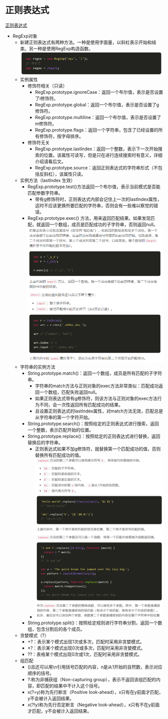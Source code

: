 # 正则表达式

[正则表达式](https://juejin.cn/post/6844903845227659271)

- RegExp对象
   - 新建正则表达式有两种方法。一种是使用字面量，以斜杠表示开始和结束。另一种是使用RegExp构造函数。![image.png](./1.png)
   - 实例属性
      - 修饰符相关（只读）
         - RegExp.prototype.ignoreCase：返回一个布尔值，表示是否设置了i修饰符。
         - RegExp.prototype.global：返回一个布尔值，表示是否设置了g修饰符。
         - RegExp.prototype.multiline：返回一个布尔值，表示是否设置了m修饰符。
         - RegExp.prototype.flags：返回一个字符串，包含了已经设置的所有修饰符，按字母排序。
      - 修饰符无关
         - RegExp.prototype.lastIndex：返回一个整数，表示下一次开始搜索的位置。该属性可读写，但是只在进行连续搜索时有意义，详细介绍请看后文。
         - RegExp.prototype.source：返回正则表达式的字符串形式（不包括反斜杠），该属性只读。
   - 实例方法（lastIndex 生效）
      - RegExp.prototype.test()方法返回一个布尔值，表示当前模式是否能匹配参数字符串。
         - 带有g修饰符时，正则表达式内部会记住上一次的lastIndex属性，这时不应该更换所要匹配的字符串，否则会有一些难以察觉的错误。
      - RegExp.prototype.exec() 方法，用来返回匹配结果。如果发现匹配，就返回一个数组，成员是匹配成功的子字符串，否则返回null。![image.png](./2.png)
   - 字符串的实例方法
      - String.prototype.match()：返回一个数组，成员是所有匹配的子字符串。
         - 字符串的match方法与正则对象的exec方法非常类似：匹配成功返回一个数组，匹配失败返回null。
         - 如果正则表达式带有g修饰符，则该方法与正则对象的exec方法行为不同，会一次性返回所有匹配成功的结果。
         - 且设置正则表达式的lastIndex属性，对match方法无效，匹配总是从字符串的第一个字符开始。
      - String.prototype.search()：按照给定的正则表达式进行搜索，返回一个整数，表示匹配开始的位置。
      - String.prototype.replace()：按照给定的正则表达式进行替换，返回替换后的字符串。
         - 正则表达式如果不加g修饰符，就替换第一个匹配成功的值，否则替换所有匹配成功的值。
         - ![image.png](./3.png)
      - String.prototype.split()：按照给定规则进行字符串分割，返回一个数组，包含分割后的各个成员。
   - 贪婪模式（?）
      - +?：表示某个模式出现1次或多次，匹配时采用非贪婪模式。
      - *?：表示某个模式出现0次或多次，匹配时采用非贪婪模式。
      - ??：表格某个模式出现0次或1次，匹配时采用非贪婪模式。
   - 组匹配
      - ()且还可以用\n引用括号匹配的内容，n是从1开始的自然数，表示对应顺序的括号。
      - ?:称为非捕获组（Non-capturing group），表示不返回该组匹配的内容，即匹配的结果中不计入这个括号。
      - x(?=y)称为先行断言（Positive look-ahead），x只有在y前面才匹配，y不会被计入返回结果。
      - x(?!y)称为先行否定断言（Negative look-ahead），x只有不在y前面才匹配，y不会被计入返回结果。

